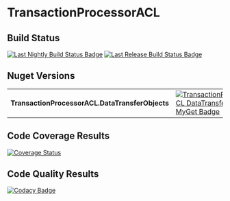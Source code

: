 # TransactionProcessorACL

## Build Status

[![Last Nightly Build Status Badge](https://github.com/StuartFerguson/TransactionProcessorACL/workflows/Nightly%20Build/badge.svg)](https://github.com/StuartFerguson/TransactionProcessorACL/workflows/Nightly%20Build/badge.svg)
[![Last Release Build Status Badge](https://github.com/StuartFerguson/TransactionProcessorACL/workflows/Release/badge.svg)](https://github.com/StuartFerguson/TransactionProcessorACL/workflows/Release/badge.svg)


## Nuget Versions
|||
| --- | --- |
| **TransactionProcessorACL.DataTransferObjects** | [![TransactionProcessorACL DataTransferObjects MyGet Badge](https://buildstats.info/myget/transactionprocessing/TransactionProcessorACL.DataTransferObjects)](https://buildstats.info/myget/transactionprocessing/TransactionProcessorACL.DataTransferObjects) |

## Code Coverage Results

[![Coverage Status](https://coveralls.io/repos/github/StuartFerguson/TransactionProcessorACL/badge.svg)](https://coveralls.io/github/StuartFerguson/TransactionProcessorACL)

## Code Quality Results

[![Codacy Badge](https://api.codacy.com/project/badge/Grade/0c614670e9e34ddba1d04c0d790fc969)](https://www.codacy.com/manual/stuart_ferguson1/TransactionProcessorACL?utm_source=github.com&amp;utm_medium=referral&amp;utm_content=StuartFerguson/TransactionProcessorACL&amp;utm_campaign=Badge_Grade)
